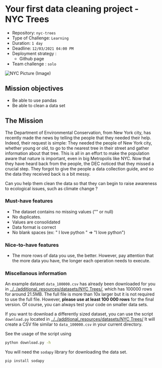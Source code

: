 # Your first data cleaning project - NYC Trees

- Repository: `nyc-trees`
- Type of Challenge: `Learning`
- Duration: `1 day`
- Deadline: `12/03/2021 04:00 PM`
- Deployment strategy :
  - Github page
- Team challenge : `solo`

![NYC Picture (Image)](https://www.hudsonallergy.com/wp-content/uploads/2016/04/nyc-street-trees.jpg)

## Mission objectives

- Be able to use pandas
- Be able to clean a data set

## The Mission

The Department of Environmental Conservation, from New York city, has recently made the news by telling the people that they needed their help. Indeed, their request is simple: They needed the people of New York city, whether young or old, to go to the nearest tree in their street and gather information about that tree. This is all in an effort to make the population aware that nature is important, even in big Metropolis like NYC. Now that they have heard back from the people, the DEC noticed that they missed a crucial step. They forgot to give the people a data collection guide, and so the data they received back is a bit messy.

Can you help them clean the data so that they can begin to raise awareness to ecological issues, such as climate change ?

### Must-have features

- The dataset contains no missing values ("" or null)
- No duplicates.
- Values are consolidated
- Data format is correct
- No blank spaces (ex: " I love python " => "I love python")

### Nice-to-have features

- The more rows of data you use, the better. However, pay attention that the more data you have, the longer each operation needs to execute.

### Miscellanous information

An example dataset `data_100000.csv` has already been downloaded for you in
[../../additional_resources/datasets/NYC Trees/](../../additional_resources/datasets/NYC%20Trees/data_100000.csv), which has 100000 rows for around 21.5MB. The full file is more than 10x larger but it is not required to use the full file. However, **please use at least 100 000 rows** for the final version. Of course, you can always test your code on smaller data sets.

If you want to download a differently sized dataset, you can use the script `download.py` located in
[../../additional_resources/datasets/NYC Trees/](../../additional_resources/datasets/NYC%20Trees/download.py)
It will create a CSV file similar to `data_100000.csv` in your current directory.

See the usage of the script using

```bash
python download.py -h
```

You will need the `sodapy` library for downloading the data set.

```bash
pip install sodapy
```
